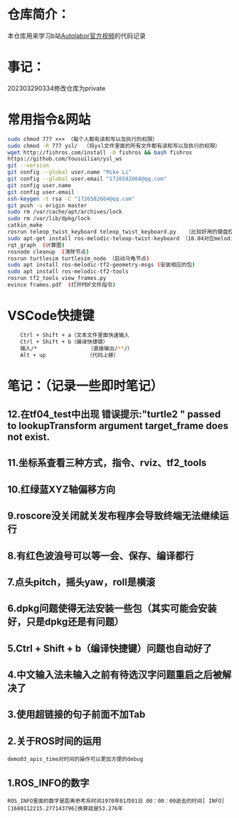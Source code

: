 # 仓库简介：

本仓库用来学习b站[Autolabor官方视频](https://space.bilibili.com/194110480)的代码记录

# 事记：

202303290334修改仓库为private

# 常用指令&网站

```bash
sudo chmod 777 ××× （每个人都有读和写以及执行的权限）
sudo chmod -R 777 ysl/  （将ysl文件里面的所有文件都有读和写以及执行的权限）
wget http://fishros.com/install -O fishros && bash fishros
https://github.com/Yousuilian/ysl_ws
git --version
git config --global user.name "Mike Li"
git config --global user.email "1726582664@qq.com"
git config user.name
git config user.email
ssh-keygen -t rsa -C "1726582664@qq.com"
git push -u origin master
sudo rm /var/cache/apt/archives/lock
sudo rm /var/lib/dpkg/lock
catkin_make
rosrun teleop_twist_keyboard teleop_twist_keyboard.py   （比较好用的键盘控制）
sudo apt-get install ros-melodic-teleop-twist-keyboard （18.04对应melodic)
rqt_graph  (计算图)
rosnode cleanup  (清除节点)
rosrun turtlesim turtlesim_node （启动乌龟节点)
sudo apt install ros-melodic-tf2-geometry-msgs (安装相应的包)
sudo apt install ros-melodic-tf2-tools
rosrun tf2_tools view_frames.py
evince frames.pdf  (打开PDF文件指令)
```

# VSCode快捷键

```bash
    Ctrl + Shift + a（文本文件里面快速输入 
    Ctrl + Shift + b（编译快捷键）
    输入/*                （直接输出/**/）
    Alt + up             （代码上移）
```

# 笔记：（记录一些即时笔记）

## 12.在tf04_test中出现   错误提示:"turtle2 " passed to lookupTransform argument target_frame does not exist.

## 11.坐标系查看三种方式，指令、rviz、tf2_tools

## 10.红绿蓝XYZ轴偏移方向

## 9.roscore没关闭就关发布程序会导致终端无法继续运行

## 8.有红色波浪号可以等一会、保存、编译都行

## 7.点头pitch，摇头yaw，roll是横滚

## 6.dpkg问题使得无法安装一些包（其实可能会安装好，只是dpkg还是有问题）

## 5.Ctrl + Shift + b（编译快捷键）问题也自动好了

## 4.中文输入法未输入之前有待选汉字问题重启之后被解决了

## 3.使用超链接的句子前面不加Tab

## 2.关于ROS时间的运用

    demo03_apis_time对时间的操作可以更加方便的debug

## 1.ROS_INFO的数字

    ROS_INFO里面的数字是距离参考系时间1970年01月01日 00：00：00逝去的时间[ INFO] [1680112215.277143796]换算就是53.276年
